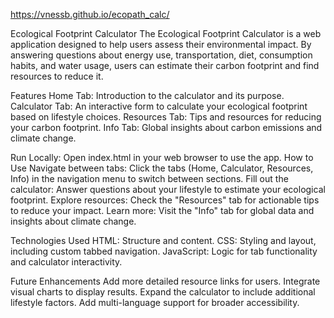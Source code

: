 https://vnessb.github.io/ecopath_calc/

Ecological Footprint Calculator The Ecological Footprint Calculator is a web application designed to help users assess their environmental impact. By answering questions about energy use, transportation, diet, consumption habits, and water usage, users can estimate their carbon footprint and find resources to reduce it.

Features Home Tab: Introduction to the calculator and its purpose. Calculator Tab: An interactive form to calculate your ecological footprint based on lifestyle choices. Resources Tab: Tips and resources for reducing your carbon footprint. Info Tab: Global insights about carbon emissions and climate change.

Run Locally: Open index.html in your web browser to use the app. How to Use Navigate between tabs: Click the tabs (Home, Calculator, Resources, Info) in the navigation menu to switch between sections. Fill out the calculator: Answer questions about your lifestyle to estimate your ecological footprint. Explore resources: Check the "Resources" tab for actionable tips to reduce your impact. Learn more: Visit the "Info" tab for global data and insights about climate change.

Technologies Used HTML: Structure and content. CSS: Styling and layout, including custom tabbed navigation. JavaScript: Logic for tab functionality and calculator interactivity.

Future Enhancements Add more detailed resource links for users. Integrate visual charts to display results. Expand the calculator to include additional lifestyle factors. Add multi-language support for broader accessibility.
